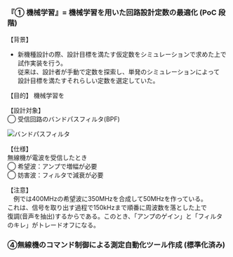 ### 『① 機械学習』= 機械学習を用いた回路設計定数の最適化 (PoC 段階)  

【背景】
- 新機種設計の際、設計目標を満たす仮定数をシミュレーションで求めた上で試作実装を行う。<br>
従来は、設計者が手動で定数を探索し、単発のシミュレーションによって<br>
設計目標を満たすそれらしい定数を選定していた。

【目的】
機械学習を

【設計対象】  
◯ 受信回路のバンドパスフィルタ(BPF)

<img src="https://github.com/yosuke999/product/blob/images/BPF.png" alt="バンドパスフィルタ" title="バンドパスフィルタ">

【仕様】  
無線機が電波を受信したとき  
◯ 希望波：アンプで増幅が必要  
◯ 妨害波：フィルタで減衰が必要  

【注意】  
　例では400MHzの希望波に350MHzを合成して50MHzを作っている。  
これは、信号を取り出す過程で150kHzまで順番に周波数を落とした上で  
復調(音声を抽出)するからである。このとき、「アンプのゲイン」と「フィルタのキレ」がトレードオフになる。


### ④無線機のコマンド制御による測定自動化ツール作成 (標準化済み)

